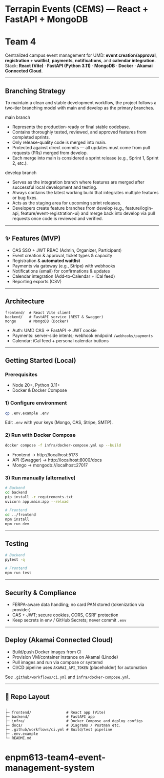 # Terrapin Events (CEMS) — React + FastAPI + MongoDB
# Team 4

Centralized campus event management for UMD: **event creation/approval**, **registration + waitlist**, **payments**, **notifications**, and **calendar integration**.  
Stack: **React (Vite)** · **FastAPI (Python 3.11)** · **MongoDB** · **Docker** · **Akamai Connected Cloud**.

---

## Branching Strategy

To maintain a clean and stable development workflow, the project follows a two-tier branching model with main and develop as the primary branches.

main branch
- Represents the production-ready or final stable codebase.
- Contains thoroughly tested, reviewed, and approved features from completed sprints.
- Only release-quality code is merged into main.
- Protected against direct commits — all updates must come from pull requests (PRs) merged from develop.
- Each merge into main is considered a sprint release (e.g., Sprint 1, Sprint 2, etc.).

develop branch
- Serves as the integration branch where features are merged after successful local development and testing.
- Always contains the latest working build that integrates multiple features or bug fixes.
- Acts as the staging area for upcoming sprint releases.
- Developers create feature branches from develop (e.g., feature/login-api, feature/event-registration-ui) and merge back into develop via pull requests once code is reviewed and verified.

---

## ✨ Features (MVP)
- CAS SSO + JWT RBAC (Admin, Organizer, Participant)
- Event creation & approval, ticket types & capacity
- Registration & **automated waitlist**
- Payments via gateway (e.g., Stripe) with webhooks
- Notifications (email) for confirmations & updates
- Calendar integration (Add-to-Calendar + iCal feed)
- Reporting exports (CSV)

---

## Architecture
```
frontend/  # React Vite client
backend/   # FastAPI service (REST & Swagger)
mongo      # MongoDB (Docker)
```
- Auth: UMD CAS → FastAPI → JWT cookie
- Payments: server-side intents; webhook endpoint `/webhooks/payments`
- Calendar: iCal feed + personal calendar buttons

---

## Getting Started (Local)

### Prerequisites
- Node 20+, Python 3.11+
- Docker & Docker Compose

### 1) Configure environment
```bash
cp .env.example .env
```
Edit `.env` with your keys (Mongo, CAS, Stripe, SMTP).

### 2) Run with Docker Compose
```bash
docker compose -f infra/docker-compose.yml up --build
```
- Frontend → http://localhost:5173  
- API (Swagger) → http://localhost:8000/docs  
- Mongo → mongodb://localhost:27017

### 3) Run manually (alternative)
```bash
# Backend
cd backend
pip install -r requirements.txt
uvicorn app.main:app --reload

# Frontend
cd ../frontend
npm install
npm run dev
```

---

## Testing
```bash
# Backend
pytest -q

# Frontend
npm run test
```

---

## Security & Compliance
- FERPA-aware data handling; no card PAN stored (tokenization via provider)
- CAS + JWT; secure cookies, CORS, CSRF protection
- Keep secrets in env / GitHub Secrets; never commit `.env`

---

## Deploy (Akamai Connected Cloud)
- Build/push Docker images from CI
- Provision VM/container instance on Akamai (Linode)
- Pull images and run via compose or systemd
- CI/CD pipeline uses `AKAMAI_API_TOKEN` (placeholder) for automation

See `.github/workflows/ci.yml` and `infra/docker-compose.yml`.

---

## 📁 Repo Layout
```
.
├─ frontend/                # React app (Vite)
├─ backend/                 # FastAPI app
├─ infra/                   # Docker Compose and deploy configs
├─ docs/                    # Diagrams / Postman etc.
├─ .github/workflows/ci.yml # Build/test pipeline
├─ .env.example
└─ README.md
```
# enpm613-team4-event-management-system
